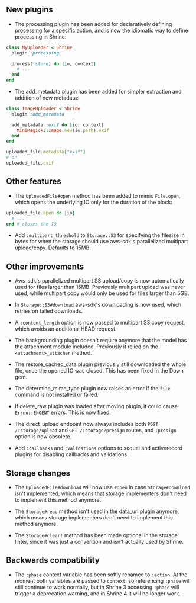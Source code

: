 ## New plugins

* The processing plugin has been added for declaratively defining processing
  for a specific action, and is now the idiomatic way to define processing in
  Shrine:

```rb
class MyUploader < Shrine
  plugin :processing

  process(:store) do |io, context|
    # ...
  end
end
```

* The add_metadata plugin has been added for simpler extraction and addition of
  new metadata:

```rb
class ImageUploader < Shrine
  plugin :add_metadata

  add_metadata :exif do |io, context|
    MiniMagick::Image.new(io.path).exif
  end
end
```
```rb
uploaded_file.metadata["exif"]
# or
uploaded_file.exif
```

## Other features

* The `UploadedFile#open` method has been added to mimic `File.open`, which
  opens the underlying IO only for the duration of the block:

```rb
uploaded_file.open do |io|
  # ...
end # closes the IO
```

* Add `:multipart_threshold` to `Storage::S3` for specifying the filesize in
  bytes for when the storage should use aws-sdk's parallelized multipart
  upload/copy. Defaults to 15MB.

## Other improvements

* Aws-sdk's parallelized multipart S3 upload/copy is now automatically used for
  files larger than 15MB. Previously multipart upload was never used, while
  multipart copy would only be used for files larger than 5GB.

* In `Storage::S3#download` aws-sdk's downloading is now used, which retries on
  failed downloads.

* A `:content_length` option is now passed to multipart S3 copy request, which
  avoids an additional HEAD request.

* The backgrounding plugin doesn't require anymore that the model has the
  attachment module included. Previously it relied on the
  `<attachment>_attacher` method.

* The restore_cached_data plugin previously still downloaded the whole file,
  once the opened IO was closed. This has been fixed in the Down gem.

* The determine_mime_type plugin now raises an error if the `file` command
  is not installed or failed.

* If delete_raw plugin was loaded after moving plugin, it could cause
  `Errno::ENOENT` errors. This is now fixed.

* The direct_upload endpoint now always includes both `POST /:storage/upload`
  and `GET /:storage/presign` routes, and `:presign` option is now obsolete.

* Add `:callbacks` and `:validations` options to sequel and activerecord
  plugins for disabling callbacks and validations.

## Storage changes

* The `UploadedFile#download` will now use `#open` in case `Storage#download`
  isn't implemented, which means that storage implementers don't need to
  implement this method anymore.

* The `Storage#read` method isn't used in the data_uri plugin anymore, which
  means storage implementers don't need to implement this method anymore.

* The `Storage#clear!` method has been made optional in the storage linter,
  since it was just a convention and isn't actually used by Shrine.

## Backwards compatibility

* The `:phase` context variable has been softly renamed to `:action`. At the
  moment both variables are passed to `context`, so referencing `:phase` will
  still continue to work normally, but in Shrine 3 accessing `:phase` will
  trigger a deprecation warning, and in Shrine 4 it will no longer work.
